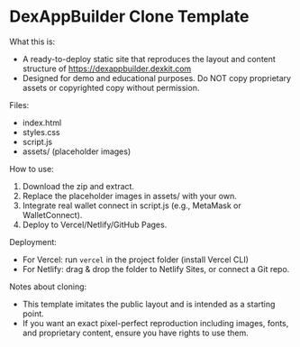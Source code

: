 DexAppBuilder Clone Template
===========================

What this is:
- A ready-to-deploy static site that reproduces the layout and content structure of https://dexappbuilder.dexkit.com
- Designed for demo and educational purposes. Do NOT copy proprietary assets or copyrighted copy without permission.

Files:
- index.html
- styles.css
- script.js
- assets/ (placeholder images)

How to use:
1. Download the zip and extract.
2. Replace the placeholder images in assets/ with your own.
3. Integrate real wallet connect in script.js (e.g., MetaMask or WalletConnect).
4. Deploy to Vercel/Netlify/GitHub Pages.

Deployment:
- For Vercel: run `vercel` in the project folder (install Vercel CLI)
- For Netlify: drag & drop the folder to Netlify Sites, or connect a Git repo.

Notes about cloning:
- This template imitates the public layout and is intended as a starting point.
- If you want an exact pixel-perfect reproduction including images, fonts, and proprietary content, ensure you have rights to use them.

